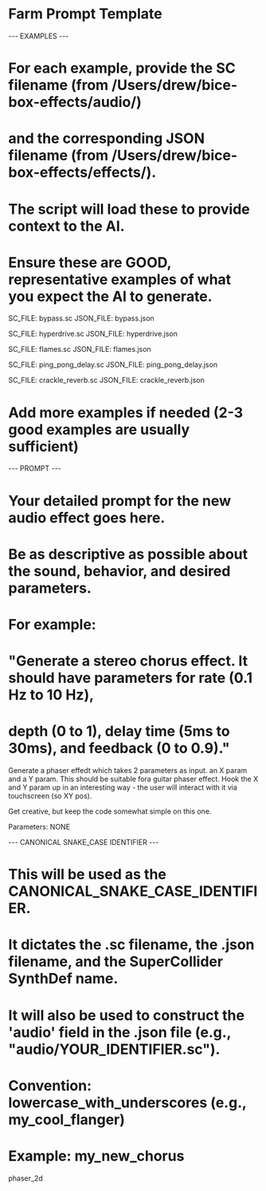 # Farm Prompt Template

--- EXAMPLES ---
# For each example, provide the SC filename (from /Users/drew/bice-box-effects/audio/)
# and the corresponding JSON filename (from /Users/drew/bice-box-effects/effects/).
# The script will load these to provide context to the AI.
# Ensure these are GOOD, representative examples of what you expect the AI to generate.

SC_FILE: bypass.sc
JSON_FILE: bypass.json

SC_FILE: hyperdrive.sc
JSON_FILE: hyperdrive.json

SC_FILE: flames.sc
JSON_FILE: flames.json

SC_FILE: ping_pong_delay.sc
JSON_FILE: ping_pong_delay.json

SC_FILE: crackle_reverb.sc
JSON_FILE: crackle_reverb.json


# Add more examples if needed (2-3 good examples are usually sufficient)

--- PROMPT ---
# Your detailed prompt for the new audio effect goes here.
# Be as descriptive as possible about the sound, behavior, and desired parameters.
# For example:
# "Generate a stereo chorus effect. It should have parameters for rate (0.1 Hz to 10 Hz),
# depth (0 to 1), delay time (5ms to 30ms), and feedback (0 to 0.9)."

Generate a  phaser effedt which takes 2 parameters as input. an X param and a Y param.  This should be suitable fora  guitar phaser effect.  Hook the X and Y param up in an interesting way - the user will interact with it via touchscreen (so XY pos). 

Get creative, but keep the code somewhat simple on this one.  

Parameters:
NONE

--- CANONICAL SNAKE_CASE IDENTIFIER ---
# This will be used as the CANONICAL_SNAKE_CASE_IDENTIFIER.
# It dictates the .sc filename, the .json filename, and the SuperCollider SynthDef name.
# It will also be used to construct the 'audio' field in the .json file (e.g., "audio/YOUR_IDENTIFIER.sc").
# Convention: lowercase_with_underscores (e.g., my_cool_flanger)
# Example: my_new_chorus
phaser_2d